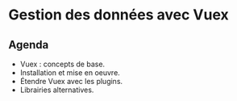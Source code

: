 # Gestion des données avec Vuex

## Agenda

- Vuex : concepts de base.
- Installation et mise en oeuvre.
- Étendre Vuex avec les plugins.
- Librairies alternatives.
